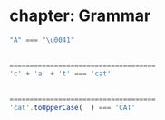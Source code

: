 chapter: Grammar
==================
```javascript
"A" === "\u0041"
    
    
====================================
'c' + 'a' + 't' === 'cat'
    
    
====================================
'cat'.toUpperCase(  ) === 'CAT'
```